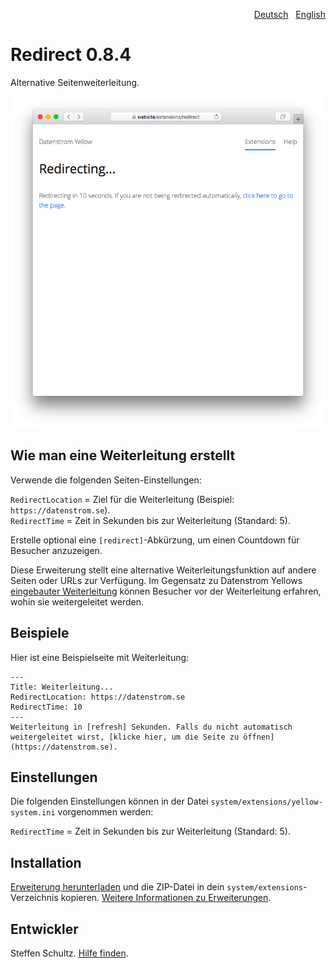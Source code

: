 <p align="right"><a href="README-de.md">Deutsch</a> &nbsp; <a href="README.md">English</a></p>

# Redirect 0.8.4

Alternative Seitenweiterleitung.

<p align="center"><img src="redirect-screenshot.png?raw=true" alt="Bildschirmfoto"></p>

## Wie man eine Weiterleitung erstellt

Verwende die folgenden Seiten-Einstellungen: 

`RedirectLocation` = Ziel für die Weiterleitung (Beispiel: `https://datenstrom.se`).  
`RedirectTime` = Zeit in Sekunden bis zur Weiterleitung (Standard: 5).

Erstelle optional eine `[redirect]`-Abkürzung, um einen Countdown für Besucher anzuzeigen. 

Diese Erweiterung stellt eine alternative Weiterleitungsfunktion auf andere Seiten oder URLs zur Verfügung. Im Gegensatz zu Datenstrom Yellows [eingebauter Weiterleitung](https://github.com/annaesvensson/yellow-core/tree/main/README-de.md) können Besucher vor der Weiterleitung erfahren, wohin sie weitergeleitet werden. 

## Beispiele

Hier ist eine Beispielseite mit Weiterleitung: 

```
---
Title: Weiterleitung...
RedirectLocation: https://datenstrom.se
RedirectTime: 10
---
Weiterleitung in [refresh] Sekunden. Falls du nicht automatisch weitergeleitet wirst, [klicke hier, um die Seite zu öffnen](https://datenstrom.se).
```

## Einstellungen

Die folgenden Einstellungen können in der Datei `system/extensions/yellow-system.ini` vorgenommen werden:

`RedirectTime` = Zeit in Sekunden bis zur Weiterleitung (Standard: 5).

## Installation

[Erweiterung herunterladen](https://github.com/datenstrom/yellow-extensions/raw/main/downloads/redirect.zip) und die ZIP-Datei in dein `system/extensions`-Verzeichnis kopieren. [Weitere Informationen zu Erweiterungen](https://github.com/annaesvensson/yellow-update/tree/main/README-de.md).

## Entwickler

Steffen Schultz. [Hilfe finden](https://datenstrom.se/de/yellow/help/).
